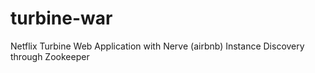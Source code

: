 turbine-war
===========

Netflix Turbine Web Application with Nerve (airbnb) Instance Discovery through Zookeeper
